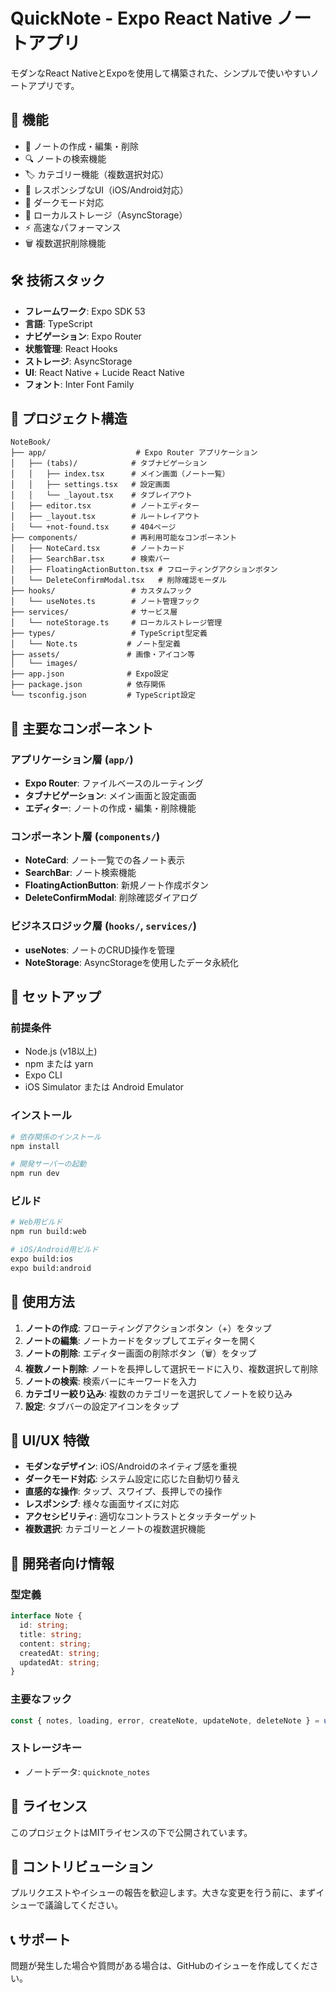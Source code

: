 # QuickNote - Expo React Native ノートアプリ

モダンなReact NativeとExpoを使用して構築された、シンプルで使いやすいノートアプリです。

## 🚀 機能

- 📝 ノートの作成・編集・削除
- 🔍 ノートの検索機能
- 🏷️ カテゴリー機能（複数選択対応）
- 📱 レスポンシブなUI（iOS/Android対応）
- 🌙 ダークモード対応
- 💾 ローカルストレージ（AsyncStorage）
- ⚡ 高速なパフォーマンス
- 🗑️ 複数選択削除機能

## 🛠 技術スタック

- **フレームワーク**: Expo SDK 53
- **言語**: TypeScript
- **ナビゲーション**: Expo Router
- **状態管理**: React Hooks
- **ストレージ**: AsyncStorage
- **UI**: React Native + Lucide React Native
- **フォント**: Inter Font Family

## 📁 プロジェクト構造

```
NoteBook/
├── app/                    # Expo Router アプリケーション
│   ├── (tabs)/            # タブナビゲーション
│   │   ├── index.tsx      # メイン画面（ノート一覧）
│   │   ├── settings.tsx   # 設定画面
│   │   └── _layout.tsx    # タブレイアウト
│   ├── editor.tsx         # ノートエディター
│   ├── _layout.tsx        # ルートレイアウト
│   └── +not-found.tsx     # 404ページ
├── components/            # 再利用可能なコンポーネント
│   ├── NoteCard.tsx       # ノートカード
│   ├── SearchBar.tsx      # 検索バー
│   ├── FloatingActionButton.tsx # フローティングアクションボタン
│   └── DeleteConfirmModal.tsx   # 削除確認モーダル
├── hooks/                 # カスタムフック
│   └── useNotes.ts        # ノート管理フック
├── services/              # サービス層
│   └── noteStorage.ts     # ローカルストレージ管理
├── types/                 # TypeScript型定義
│   └── Note.ts           # ノート型定義
├── assets/               # 画像・アイコン等
│   └── images/
├── app.json              # Expo設定
├── package.json          # 依存関係
└── tsconfig.json         # TypeScript設定
```

## 🎯 主要なコンポーネント

### アプリケーション層 (`app/`)
- **Expo Router**: ファイルベースのルーティング
- **タブナビゲーション**: メイン画面と設定画面
- **エディター**: ノートの作成・編集・削除機能

### コンポーネント層 (`components/`)
- **NoteCard**: ノート一覧での各ノート表示
- **SearchBar**: ノート検索機能
- **FloatingActionButton**: 新規ノート作成ボタン
- **DeleteConfirmModal**: 削除確認ダイアログ

### ビジネスロジック層 (`hooks/`, `services/`)
- **useNotes**: ノートのCRUD操作を管理
- **NoteStorage**: AsyncStorageを使用したデータ永続化

## 🚀 セットアップ

### 前提条件
- Node.js (v18以上)
- npm または yarn
- Expo CLI
- iOS Simulator または Android Emulator

### インストール

```bash
# 依存関係のインストール
npm install

# 開発サーバーの起動
npm run dev
```

### ビルド

```bash
# Web用ビルド
npm run build:web

# iOS/Android用ビルド
expo build:ios
expo build:android
```

## 📱 使用方法

1. **ノートの作成**: フローティングアクションボタン（+）をタップ
2. **ノートの編集**: ノートカードをタップしてエディターを開く
3. **ノートの削除**: エディター画面の削除ボタン（🗑️）をタップ
4. **複数ノート削除**: ノートを長押しして選択モードに入り、複数選択して削除
5. **ノートの検索**: 検索バーにキーワードを入力
6. **カテゴリー絞り込み**: 複数のカテゴリーを選択してノートを絞り込み
7. **設定**: タブバーの設定アイコンをタップ

## 🎨 UI/UX 特徴

- **モダンなデザイン**: iOS/Androidのネイティブ感を重視
- **ダークモード対応**: システム設定に応じた自動切り替え
- **直感的な操作**: タップ、スワイプ、長押しでの操作
- **レスポンシブ**: 様々な画面サイズに対応
- **アクセシビリティ**: 適切なコントラストとタッチターゲット
- **複数選択**: カテゴリーとノートの複数選択機能

## 🔧 開発者向け情報

### 型定義
```typescript
interface Note {
  id: string;
  title: string;
  content: string;
  createdAt: string;
  updatedAt: string;
}
```

### 主要なフック
```typescript
const { notes, loading, error, createNote, updateNote, deleteNote } = useNotes();
```

### ストレージキー
- ノートデータ: `quicknote_notes`

## 📄 ライセンス

このプロジェクトはMITライセンスの下で公開されています。

## 🤝 コントリビューション

プルリクエストやイシューの報告を歓迎します。大きな変更を行う前に、まずイシューで議論してください。

## 📞 サポート

問題が発生した場合や質問がある場合は、GitHubのイシューを作成してください。 